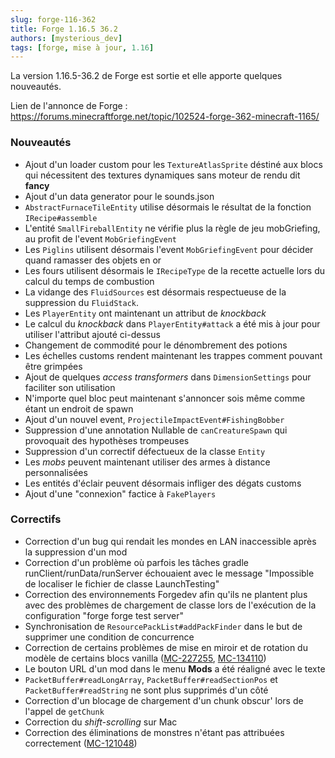 ```yaml
---
slug: forge-116-362
title: Forge 1.16.5 36.2
authors: [mysterious_dev]
tags: [forge, mise à jour, 1.16]
---
```


La version 1.16.5-36.2 de Forge est sortie et elle apporte quelques nouveautés.

<!--truncate-->

Lien de l'annonce de Forge : https://forums.minecraftforge.net/topic/102524-forge-362-minecraft-1165/

### Nouveautés
- Ajout d'un loader custom pour les `TextureAtlasSprite` déstiné aux blocs qui nécessitent des textures dynamiques sans moteur de rendu dit **fancy**
- Ajout d'un data generator pour le sounds.json
- `AbstractFurnaceTileEntity` utilise désormais le résultat de la fonction `IRecipe#assemble`
- L'entité `SmallFireballEntity` ne vérifie plus la règle de jeu mobGriefing, au profit de l'event `MobGriefingEvent`
- Les `Piglins` utilisent désormais l'event `MobGriefingEvent` pour décider quand ramasser des objets en or
- Les fours utilisent désormais le `IRecipeType` de la recette actuelle lors du calcul du temps de combustion
- La vidange des `FluidSources` est désormais respectueuse de la suppression du `FluidStack`.
- Les `PlayerEntity` ont maintenant un attribut de _knockback_
- Le calcul du _knockback_ dans `PlayerEntity#attack` a été mis à jour pour utiliser l'attribut ajouté ci-dessus
- Changement de commodité pour le dénombrement des potions
- Les échelles customs rendent maintenant les trappes comment pouvant être grimpées
- Ajout de quelques _access transformers_ dans `DimensionSettings` pour faciliter son utilisation
- N'importe quel bloc peut maintenant s'annoncer sois même comme étant un endroit de spawn
- Ajout d'un nouvel event, `ProjectileImpactEvent#FishingBobber`
- Suppression d'une annotation Nullable de `canCreatureSpawn` qui provoquait des hypothèses trompeuses
- Suppression d'un correctif défectueux de la classe `Entity`
- Les *mobs* peuvent maintenant utiliser des armes à distance personnalisées
- Les entités d'éclair peuvent désormais infliger des dégats customs
- Ajout d'une "connexion" factice à `FakePlayers`

### Correctifs
- Correction d'un bug qui rendait les mondes en LAN inaccessible après la suppression d'un mod
- Correction d'un problème où parfois les tâches gradle runClient/runData/runServer échouaient avec le message "Impossible de localiser le fichier de classe LaunchTesting"
- Correction des environnements Forgedev afin qu'ils ne plantent plus avec des problèmes de chargement de classe lors de l'exécution de la configuration "forge forge test server"
- Synchronisation de `ResourcePackList#addPackFinder` dans le but de supprimer une condition de concurrence
- Correction de certains problèmes de mise en miroir et de rotation du modèle de certains blocs vanilla ([MC-227255](https://bugs.mojang.com/browse/MC-227255), [MC-134110](https://bugs.mojang.com/browse/MC-134110))
- Le bouton URL d'un mod dans le menu **Mods** a été réaligné avec le texte
- `PacketBuffer#readLongArray`, `PacketBuffer#readSectionPos` et `PacketBuffer#readString` ne sont plus supprimés d'un côté
- Correction d'un blocage de chargement d'un chunk obscur' lors de l'appel de `getChunk`
- Correction du _shift-scrolling_ sur Mac
- Correction des éliminations de monstres n'étant pas attribuées correctement ([MC-121048](https://bugs.mojang.com/browse/MC-121048))